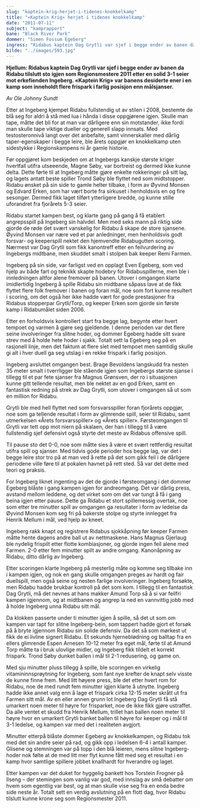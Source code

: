 ```yaml
---
slug: "kaptein-krig-herjet-i-tidenes-knokkelkamp"
title: "«Kaptein Krig» herjet i tidenes knokkelkamp"
date: "2011-07-11"
subject: "kamprapport"
bane: "Black River Park"
dommer: "Simen Fossum Egeberg"
ingress: "Ridabus kaptein Dag Grytli var sjef i begge ender av banen da Ridabu tilslutt sto igjen som Regionsmestere 2011 etter en solid 3-1 seier mot erkefienden Ingeberg. «Kaptein Krig» var banens desiderte ener i en kamp som inneholdt flere frispark i farlig posisjon enn målsjanser."
bilde: "../images/593.jpg"
---
```


**Hjellum: Ridabus kaptein Dag Grytli var sjef i begge ender av banen da Ridabu tilslutt sto igjen som Regionsmestere 2011 etter en solid 3-1 seier mot erkefienden Ingeberg. «Kaptein Krig» var banens desiderte ener i en kamp som inneholdt flere frispark i farlig posisjon enn målsjanser.**

*Av Ole Johnny Sundt*

Etter at Ingeberg kjempet Ridabu fullstendig ut av stilen i 2008, bestemte de blå seg for aldri å stå med lua i hånda i disse oppgjørene igjen. Skulle man tape, måtte det bli for at man var dårligere enn sin motstander, ikke fordi man skulle tape viktige dueller og generell slapp innsats. Med testosteronnivå langt over det anbefalte, samt vinnerskaller med dårlig taper-egenskaper i begge leire, ble årets oppgjør en knokkelkamp uten sidestykke i Regionskampens ni år gamle historie.

Før oppgjøret kom beskjeden om at Ingebergs kanskje største kriger hvertfall utifra utseeende, Magne Søby, var bortreist og dermed ikke kunne delta. Dette førte til at Ingeberg måtte gjøre enkelte rokkeringer på sitt lag, og lagets antatt beste spiller Trond Søby ble flyttet ned som midtstopper. Ridabu ønsket på sin side to gamle helter tilbake, i form av Øyvind Monsen og Edvard Erken, som har vært borte fra sirkuset i henholdsvis en og fire sesonger. Dermed fikk laget tilført ytterligere bredde, og kunne stille uforandret fra fjorårets 5-3 seier.

Ridabu startet kampen best, og klarte gang på gang å få etablert angrepsspill på Ingeberg sin halvdel. Men med seks mann på riktig side gjorde de røde det svært vanskelig for Ridabu å skape de store sjansene. Øyvind Monsen var nære ved et par anledninger, men henholdsvis godt forsvar- og keeperspill nektet den hjemvendte Ridabugutten scoring. Nærmest var Dag Grytli som fikk kanontreff etter en feilvurdering av Ingebergs midtbane, men skuddet smalt i stolpen bak keeper Remi Farmen.

Ingeberg på sin side, var farligst ved en opplagt Even Egeberg, som ved hjelp av både fart og teknikk skapte hodebry for Ridabuspillerne, men ble i innledningen altfor alene fremover på banen. Utover i omgangen klarte imidlertidig Ingeberg å spille Ridabu sin midtbane såpass lave at de fikk flyttet flere folk fremover i banen og foran mål, noe som fort kunne resultert i scoring, om det også her ikke hadde vært for gode prestasjoner fra Ridabus stopperpar Grytli/Torp, og keeper Erken som gjorde sin første kamp i Ridabumålet siden 2006.

Etter en forholdsvis kontrollert start fra begge lag, begynte etter hvert tempoet og varmen å gjøre seg gjeldende. I denne perioden var det flere seine involveringer fra slitne hoder, og dommer Egeberg hadde sitt svare strev med å holde hete hoder i sjakk. Totalt sett la Egeberg seg på en rasjonell linje, men det faktum at flere slet med tempoet men samtidig skulle gi alt i hver duell ga seg utslag i en rekke frispark i farlig posisjon.

Ingeberg avsluttet omgangen best. Brage Bevoldens langskudd fra nesten 35 meter smalt i tverrligger ble stående igjen som Ingebergs største sjanse i tillegg til et par fete sjanser fra Magnus Grønsven, der ro i situasjonen kunne gitt tellende resultat, men ble nektet av en god Erken, samt en fantastisk redning på strek av Dag Grytli, som utover i omgangen så ut som en million for Ridabu.

Grytli ble med hell flyttet ned som forsvarsspiller foran fjorårets oppgjør, noe som ga tellende resultat i form av glimrende spill, seier til Ridabu, samt utmerkelsen «Årets forsvarsspiller» og «Årets spiller». Førsteomgangen til Grytli var tett opp mot niern på skalaen, der han i tillegg til å være fullstendig sjef defensivt også styrte det meste av Ridabus offensive spill.

Til pause sto det 0-0, noe som måtte sies å være et svært rettferdig resultat utifra spill og sjanser. Med tidvis gode perioder hos begge lag, var det i begge leire stor tro på at man ved å rette på det som gikk feil i de dårligere periodene ville føre til at pokalen havnet på rett sted. Så var det dette med teori og praksis.

For Ingeberg liknet ingenting av det de gjorde i førsteomgang i det dommer Egeberg blåste i gang kampen igjen for andreomgang. Det var dårlig press, avstand mellom leddene, og det virket som om det var tungt å få i gang beina igjen etter pause. Dette ga Ridabu et stort spillemessig overtak, noe som etter tre minutter spill av omgangen ga resultater i form av ledelse da Øyvind Monsen kom seg fri på bakerste stolpe og styrte innlegget fra Henrik Mellum i mål, ved hjelp av kneet.

Ingeberg rakk knapt og registrere Ridabus sjokkåpning før keeper Farmen måtte hente dagens andre ball ut av nettmaskene. Hans Magnus Gjerlaug ble nydelig frispilt etter flotte kombiasjoner, og gjorde ingen feil alene med Farmen. 2-0 etter fem minutter spilt av andre omgang. Kanonåpning av Ridabu, ditto dårlig av Ingeberg.

Etter scoringen klarte Ingeberg på mesterlig måte og komme seg tilbake inn i kampen igjen, og nok en gang skulle omgangen preges av hardt og fair duellspill, men også seine og nesten farlige involveringer. Ingeberg forsøkte, men Ridabu hadde brukbar kontroll på det som kom. I tillegg til en fantastisk Dag Grytli, må det nevnes at hans makker Amund Torp så å si var feilfri kampen igjennom, og at midtbanen og angrep la ned en vannvittig jobb med å holde Ingeberg unna Ridabu sitt mål.

Da klokken passerte under ti minutter igjen å spille, så det ut som om kampen var tapt for slitne Ingeberg-bein, som tappert hadde gjort et forsøk på å bryte igjennom Ridabu sin solide defensiv. Da det så som mørkest ut fikk de ei livline signert Ridabu. Et sekunds hjerneblødning og balltap fra en ellers glimrende Espen Arnesen 10-12 meter fra eget mål, førte til at Amund Torp måtte ta i bruk ulovlige midler, og Ingeberg fikk tildelt et korrekt frispark. Trond Søby dunket ballen i mål til 2-1 redusering, og game on.

Med sju minutter pluss tillegg å spille, ble scoringen en virkelig vitamininnsprøytning for Ingeberg, som fant nye krefter de knapt selv visste de kunne finne frem. Med litt høyere press, ble det etter hvert rom for Ridabu, noe de med rundt fem minutter igjen klarte å utnytte. Ingeberg hadde ikke annet valg enn å lage et frispark cirka 12-15 meter skrått ut fra Farmen sitt mål. Av en eller annen grunn lot Ingeberg Dag Grytli få stå umarkert noen meter til høyre for frisparket, noe de ikke fikk gjøre ustraffet. Da alle ventet et skudd fra Henrik Mellum, trillet han ballen noen meter til høyre hvor en umarkert Grytli banket ballen til høyre for keeper og i mål til 3-1 ledelse, og kampen var med det i realiteten avgjort.

Minutter etterpå blåste dommer Egeberg av knokkelkampen, og Ridabu tok med det sin andre seier på rad, og gikk opp i ledelsen 6-4 i antall kamper. Glisene og stemningen var på topp i den blå leieren, mens slitne Ingeberg-hoder nok følte at de med litt mer flyt kunne fått med seg et resultat i en kamp hvor samtlige spillere jobbet knallhardt for hverandre og laget.

Etter kampen var det duket for hyggelig bankett hos Torstein Frogner på Ilseng – der stemingen som vanlig var god, med innslag av små debatter om hvem som egentlig var best, og at man skulle vise seg fra en enda bedre side neste år. Totalt sett en verdig avslutning på en flott dag, hvor Ridabu tilslutt kunne krone seg som Regionsmester 2011.